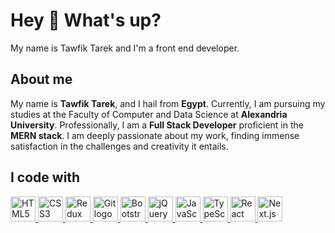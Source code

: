 # Hey 👋 What's up?

My name is Tawfik Tarek and I'm a front end developer.

## About me

My name is **Tawfik Tarek**, and I hail from **Egypt**. Currently, I am pursuing my studies at the Faculty of Computer and Data Science at **Alexandria University**. Professionally, I am a **Full Stack Developer** proficient in the **MERN stack**. I am deeply passionate about my work, finding immense satisfaction in the challenges and creativity it entails.

## I code with

<p align="left">
  <a href="https://skillicons.dev/icons?i=html" target="_blank" rel="noopener noreferrer">
    <img src="https://skillicons.dev/icons?i=html" height="40" alt="HTML5 logo">
  </a>
  <a href="https://skillicons.dev/icons?i=css" target="_blank" rel="noopener noreferrer">
    <img src="https://skillicons.dev/icons?i=css" height="40" alt="CSS3 logo">
  </a>
  <a href="https://cdn.jsdelivr.net/gh/devicons/devicon/icons/redux/redux-original.svg" target="_blank" rel="noopener noreferrer">
    <img src="https://cdn.jsdelivr.net/gh/devicons/devicon/icons/redux/redux-original.svg" height="40" alt="Redux logo">
  </a>
  <a href="https://cdn.jsdelivr.net/gh/devicons/devicon/icons/git/git-original.svg" target="_blank" rel="noopener noreferrer">
    <img src="https://cdn.jsdelivr.net/gh/devicons/devicon/icons/git/git-original.svg" height="40" alt="Git logo">
  </a>
  <a href="https://cdn.jsdelivr.net/gh/devicons/devicon/icons/bootstrap/bootstrap-original.svg" target="_blank" rel="noopener noreferrer">
    <img src="https://cdn.jsdelivr.net/gh/devicons/devicon/icons/bootstrap/bootstrap-original.svg" height="40" alt="Bootstrap logo">
  </a>
  <a href="https://cdn.jsdelivr.net/gh/devicons/devicon/icons/jquery/jquery-original.svg" target="_blank" rel="noopener noreferrer">
    <img src="https://cdn.jsdelivr.net/gh/devicons/devicon/icons/jquery/jquery-original.svg" height="40" alt="jQuery logo">
  </a>
  <a href="https://cdn.jsdelivr.net/gh/devicons/devicon/icons/javascript/javascript-original.svg" target="_blank" rel="noopener noreferrer">
    <img src="https://cdn.jsdelivr.net/gh/devicons/devicon/icons/javascript/javascript-original.svg" height="40" alt="JavaScript logo">
  </a>
  <a href="https://cdn.jsdelivr.net/gh/devicons/devicon/icons/typescript/typescript-original.svg" target="_blank" rel="noopener noreferrer">
    <img src="https://cdn.jsdelivr.net/gh/devicons/devicon/icons/typescript/typescript-original.svg" height="40" alt="TypeScript logo">
  </a>
  <a href="https://cdn.jsdelivr.net/gh/devicons/devicon/icons/react/react-original.svg" target="_blank" rel="noopener noreferrer">
    <img src="https://cdn.jsdelivr.net/gh/devicons/devicon/icons/react/react-original.svg" height="40" alt="React logo">
  </a>
  <a href="https://cdn.jsdelivr.net/gh/devicons/devicon/icons/nextjs/nextjs-original.svg" target="_blank" rel="noopener noreferrer">
    <img src="https://cdn.jsdelivr.net/gh/devicons/devicon/icons/nextjs/nextjs-original.svg" height="40" alt="Next.js logo">
  </a>
</p>
